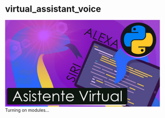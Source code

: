 # virtual_assistant_voice
[![miniatura][miniatura]](https://youtu.be/UmdisGCHi2s)
Turning on modules...

[miniatura]: https://raw.githubusercontent.com/avmmodules/virtual_assistant_voice/main/img/miniatura.png